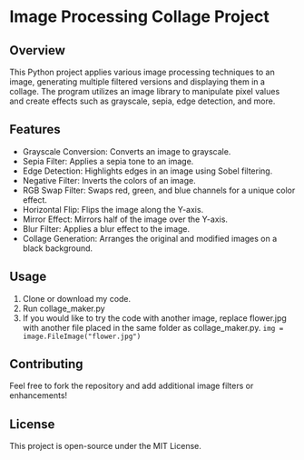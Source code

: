 # Image Processing Collage Project
## Overview
This Python project applies various image processing techniques to an image, generating multiple filtered versions and displaying them in a collage. The program utilizes an image library to manipulate pixel values and create effects such as grayscale, sepia, edge detection, and more.

## Features
- Grayscale Conversion: Converts an image to grayscale.
- Sepia Filter: Applies a sepia tone to an image.
- Edge Detection: Highlights edges in an image using Sobel filtering.
- Negative Filter: Inverts the colors of an image.
- RGB Swap Filter: Swaps red, green, and blue channels for a unique color effect.
- Horizontal Flip: Flips the image along the Y-axis.
- Mirror Effect: Mirrors half of the image over the Y-axis.
- Blur Filter: Applies a blur effect to the image.
- Collage Generation: Arranges the original and modified images on a black background.

## Usage
1. Clone or download my code.
2. Run collage_maker.py
3. If you would like to try the code with another image, replace flower.jpg with another file placed in the same folder as collage_maker.py. `img = image.FileImage("flower.jpg")`

## Contributing
Feel free to fork the repository and add additional image filters or enhancements!

## License
This project is open-source under the MIT License.
